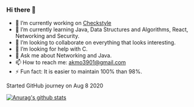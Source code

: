 ### Hi there 👋

<!--
**AkMo3/AkMo3** is a ✨ _special_ ✨ repository because its `README.md` (this file) appears on your GitHub profile. 

Here are some ideas to get you started: -->

- 🔭 I’m currently working on [Checkstyle](https://github.com/checkstyle/checkstyle)
- 🌱 I’m currently learning Java, Data Structures and Algorithms, React, Networking and Security. 
- 👯 I’m looking to collaborate on everything that looks interesting.
- 🤔 I’m looking for help with C.
- 💬 Ask me about Networking and Java.
- 📫 How to reach me: akmo3901@gmail.com  
- ⚡ Fun fact: It is easier to maintain 100% than 98%.

Started GitHub journey on Aug 8 2020

[![Anurag's github stats](https://github-readme-stats.vercel.app/api?username=AkMo3&show_icons=true&theme=radical)](https://github.com/anuraghazra/github-readme-stats)
